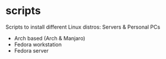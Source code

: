 # scripts
Scripts to install different Linux distros: Servers & Personal PCs 
- Arch based (Arch & Manjaro)
- Fedora workstation 
- Fedora server 